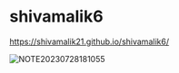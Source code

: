 # shivamalik6

https://shivamalik21.github.io/shivamalik6/


![NOTE20230728181055](https://github.com/Shivamalik21/shivamalik6/assets/129033663/36e9c95d-78cc-474f-9754-1902f40fad27)
